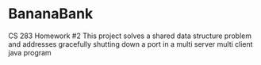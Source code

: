 BananaBank
==========

CS 283 Homework #2
This project solves a shared data structure problem and 
addresses gracefully shutting down a port in a multi server
multi client java program 
